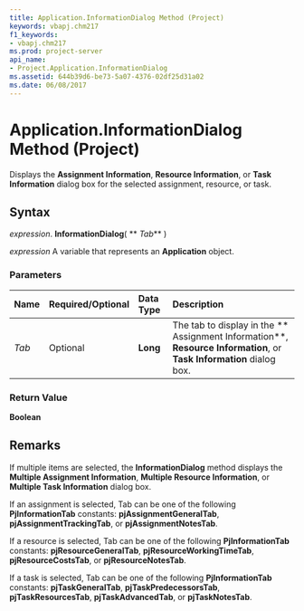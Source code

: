 ```yaml
---
title: Application.InformationDialog Method (Project)
keywords: vbapj.chm217
f1_keywords:
- vbapj.chm217
ms.prod: project-server
api_name:
- Project.Application.InformationDialog
ms.assetid: 644b39d6-be73-5a07-4376-02df25d31a02
ms.date: 06/08/2017
---
```



# Application.InformationDialog Method (Project)

Displays the  **Assignment Information**,  **Resource Information**, or  **Task Information** dialog box for the selected assignment, resource, or task.


## Syntax

 _expression_. **InformationDialog**( ** _Tab_** )

 _expression_ A variable that represents an **Application** object.


### Parameters



|**Name**|**Required/Optional**|**Data Type**|**Description**|
|:-----|:-----|:-----|:-----|
| _Tab_|Optional|**Long**|The tab to display in the ** Assignment Information**, **Resource Information**, or  **Task Information** dialog box.|

### Return Value

 **Boolean**


## Remarks

If multiple items are selected, the  **InformationDialog** method displays the **Multiple Assignment Information**,  **Multiple Resource Information**, or  **Multiple Task Information** dialog box.

If an assignment is selected, Tab can be one of the following  **PjInformationTab** constants: **pjAssignmentGeneralTab**, **pjAssignmentTrackingTab**, or **pjAssignmentNotesTab**.

If a resource is selected, Tab can be one of the following  **PjInformationTab** constants: **pjResourceGeneralTab**, **pjResourceWorkingTimeTab**, **pjResourceCostsTab**, or **pjResourceNotesTab**.

If a task is selected, Tab can be one of the following  **PjInformationTab** constants: **pjTaskGeneralTab**, **pjTaskPredecessorsTab**, **pjTaskResourcesTab**, **pjTaskAdvancedTab**, or **pjTaskNotesTab**.


